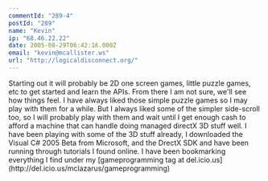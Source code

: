 ```yaml
---
commentId: "289-4"
postId: "289"
name: "Kevin"
ip: "68.46.22.22"
date: 2005-08-29T06:42:16.000Z
email: "kevin@mcallister.ws"
url: "http://logicaldisconnect.org/"
---
```

<p>Starting out it will probably be 2D one screen games, little puzzle games, etc to get started and learn the APIs.  From there I am not sure, we'll see how things feel.  I have always liked those simple puzzle games so I may play with them for a while.  But I always liked some of the simpler side-scroll too, so I will probably play with them and wait until I get enough cash to afford a machine that can handle doing managed directX 3D stuff well. I have been playing with some of the 3D stuff already, I downloaded the Visual C# 2005 Beta from Microsoft, and the DrectX SDK and have been running through tutorials I found online.
I have been bookmarking everything I find under my [gameprogramming tag at del.icio.us](http://del.icio.us/mclazarus/gameprogramming)</p>